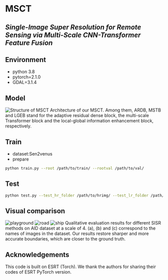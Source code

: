 # MSCT
## _Single-Image Super Resolution for Remote Sensing via Multi-Scale CNN-Transformer Feature Fusion_

## Environment
- python 3.8
- pytorch=2.1.0
- GDAL=3.1.4

## Model
![Structure of MSCT](https://github.com/user-attachments/assets/579b3bad-c284-4b85-b457-03ac66185622)
Architecture of our MSCT. Among them, ARDB, MSTB and LGEB stand for the adaptive residual dense block, the multi-scale Transformer block and the local-global information enhancement block, respectively.

## Train
- dataset:Sen2venus
- prepare

```sh
python train.py --root /path/to/train/ --rootval /path/to/val/
```
## Test

```sh
python test.py --test_hr_folder /path/to/hrimg/ --test_lr_folder /path/to/lrimg/ --output_folder /path/to/srimg/ --checkpoint /path/to/model/
```


## Visual comparison
![playground](https://github.com/user-attachments/assets/68204de0-f7db-4919-95a9-c10047b5c5ce)
![road](https://github.com/user-attachments/assets/c1183624-16cd-4eda-aeb3-a711048c93b9)
![ship](https://github.com/user-attachments/assets/1d434a3a-3998-4074-8312-29736034bcb7)
Qualitative evaluation results for different SISR methods on AID dataset at a scale of 4. (a), (b) and (c) correspond to the names of images in the dataset. Our results restore sharper and more accurate boundaries, which are closer to the ground truth.

## Acknowledgements
This code is built on ESRT (Torch). We thank the authors for sharing their codes of ESRT PyTorch version.












